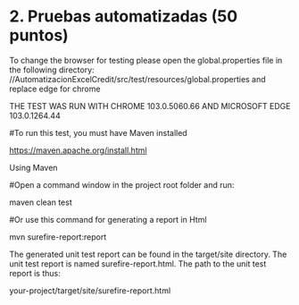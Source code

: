 # 2. Pruebas automatizadas (50 puntos)

To change the browser for testing please  open the global.properties file in the following directory:
//AutomatizacionExcelCredit/src/test/resources/global.properties
and replace edge for chrome

THE TEST WAS RUN WITH CHROME 103.0.5060.66 AND MICROSOFT EDGE  103.0.1264.44


#To run this test, you must have Maven installed

https://maven.apache.org/install.html


Using Maven

#Open a command window in the project root folder and run:

maven clean test 

#Or use this command for generating a report in Html

mvn surefire-report:report

The generated unit test report can be found in the target/site directory. The unit test report is named surefire-report.html. The path to the unit test report is thus:

your-project/target/site/surefire-report.html


